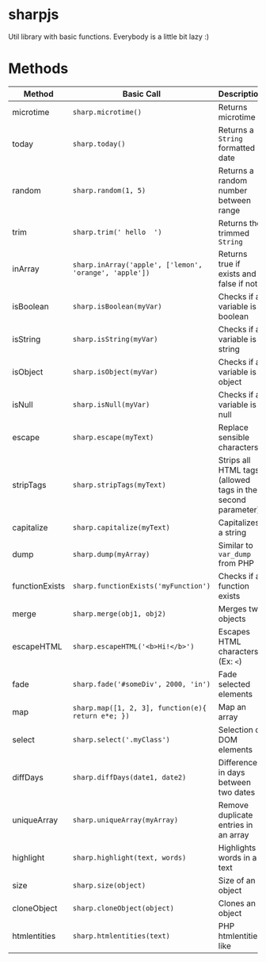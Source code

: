 # sharpjs
Util library with basic functions. Everybody is a little bit lazy :)

# Methods

|Method|Basic Call|Description
| --- | --- | --- |
|microtime| `sharp.microtime()` | Returns microtime
|today| `sharp.today()` | Returns a `String` formatted date
|random| `sharp.random(1, 5)` | Returns a random number between range
|trim| `sharp.trim(' hello  ')` | Returns the trimmed `String`
|inArray| `sharp.inArray('apple', ['lemon', 'orange', 'apple'])` | Returns true if exists and false if not
|isBoolean| `sharp.isBoolean(myVar)` | Checks if a variable is boolean
|isString| `sharp.isString(myVar)` | Checks if a variable is string
|isObject| `sharp.isObject(myVar)` | Checks if a variable is object
|isNull| `sharp.isNull(myVar)` | Checks if a variable is null
|escape| `sharp.escape(myText)` | Replace sensible characters
|stripTags| `sharp.stripTags(myText)` | Strips all HTML tags (allowed tags in the second parameter)
|capitalize| `sharp.capitalize(myText)` | Capitalizes a string
|dump| `sharp.dump(myArray)` | Similar to `var_dump` from PHP
|functionExists| `sharp.functionExists('myFunction')` | Checks if a function exists
|merge| `sharp.merge(obj1, obj2)` | Merges two objects
|escapeHTML| `sharp.escapeHTML('<b>Hi!</b>')` | Escapes HTML characters (Ex: `<`)
|fade| `sharp.fade('#someDiv', 2000, 'in')` | Fade selected elements
|map| `sharp.map([1, 2, 3], function(e){ return e*e; })` | Map an array
|select| `sharp.select('.myClass')` | Selection of DOM elements
|diffDays| `sharp.diffDays(date1, date2)` | Difference in days between two dates
|uniqueArray| `sharp.uniqueArray(myArray)` | Remove duplicate entries in an array
|highlight| `sharp.highlight(text, words)` | Highlights words in a text
|size| `sharp.size(object)` | Size of an object
|cloneObject| `sharp.cloneObject(object)` | Clones an object
|htmlentities| `sharp.htmlentities(text)` | PHP htmlentities like
